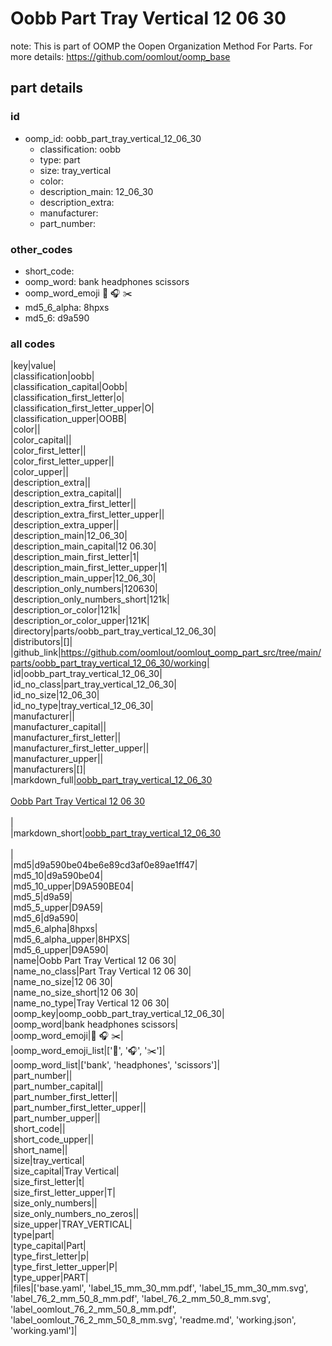 # Oobb Part Tray Vertical 12 06 30  

note: This is part of OOMP the Oopen Organization Method For Parts. For more details: https://github.com/oomlout/oomp_base

##  part details





### id
* oomp_id: oobb_part_tray_vertical_12_06_30
  * classification: oobb
  * type: part
  * size: tray_vertical
  * color: 
  * description_main: 12_06_30
  * description_extra: 
  * manufacturer: 
  * part_number: 

### other_codes
* short_code: 
* oomp_word: bank headphones scissors
* oomp_word_emoji :bank: :headphones: :scissors:
* md5_6_alpha: 8hpxs
* md5_6: d9a590

### all codes 
|key|value|  
|classification|oobb|  
|classification_capital|Oobb|  
|classification_first_letter|o|  
|classification_first_letter_upper|O|  
|classification_upper|OOBB|  
|color||  
|color_capital||  
|color_first_letter||  
|color_first_letter_upper||  
|color_upper||  
|description_extra||  
|description_extra_capital||  
|description_extra_first_letter||  
|description_extra_first_letter_upper||  
|description_extra_upper||  
|description_main|12_06_30|  
|description_main_capital|12 06.30|  
|description_main_first_letter|1|  
|description_main_first_letter_upper|1|  
|description_main_upper|12_06_30|  
|description_only_numbers|120630|  
|description_only_numbers_short|121k|  
|description_or_color|121k|  
|description_or_color_upper|121K|  
|directory|parts/oobb_part_tray_vertical_12_06_30|  
|distributors|[]|  
|github_link|https://github.com/oomlout/oomlout_oomp_part_src/tree/main/parts/oobb_part_tray_vertical_12_06_30/working|  
|id|oobb_part_tray_vertical_12_06_30|  
|id_no_class|part_tray_vertical_12_06_30|  
|id_no_size|12_06_30|  
|id_no_type|tray_vertical_12_06_30|  
|manufacturer||  
|manufacturer_capital||  
|manufacturer_first_letter||  
|manufacturer_first_letter_upper||  
|manufacturer_upper||  
|manufacturers|[]|  
|markdown_full|[oobb_part_tray_vertical_12_06_30](https://github.com/oomlout/oomlout_oomp_part_src/tree/main/parts/oobb_part_tray_vertical_12_06_30/working)<br>[](https://github.com/oomlout/oomlout_oomp_part_src/tree/main/parts/oobb_part_tray_vertical_12_06_30/working)<br>[Oobb Part Tray Vertical 12 06 30](https://github.com/oomlout/oomlout_oomp_part_src/tree/main/parts/oobb_part_tray_vertical_12_06_30/working)<br><br>|  
|markdown_short|[oobb_part_tray_vertical_12_06_30](https://github.com/oomlout/oomlout_oomp_part_src/tree/main/parts/oobb_part_tray_vertical_12_06_30/working)<br><br>|  
|md5|d9a590be04be6e89cd3af0e89ae1ff47|  
|md5_10|d9a590be04|  
|md5_10_upper|D9A590BE04|  
|md5_5|d9a59|  
|md5_5_upper|D9A59|  
|md5_6|d9a590|  
|md5_6_alpha|8hpxs|  
|md5_6_alpha_upper|8HPXS|  
|md5_6_upper|D9A590|  
|name|Oobb Part Tray Vertical 12 06 30|  
|name_no_class|Part Tray Vertical 12 06 30|  
|name_no_size|12 06 30|  
|name_no_size_short|12 06 30|  
|name_no_type|Tray Vertical 12 06 30|  
|oomp_key|oomp_oobb_part_tray_vertical_12_06_30|  
|oomp_word|bank headphones scissors|  
|oomp_word_emoji|:bank: :headphones: :scissors:|  
|oomp_word_emoji_list|[':bank:', ':headphones:', ':scissors:']|  
|oomp_word_list|['bank', 'headphones', 'scissors']|  
|part_number||  
|part_number_capital||  
|part_number_first_letter||  
|part_number_first_letter_upper||  
|part_number_upper||  
|short_code||  
|short_code_upper||  
|short_name||  
|size|tray_vertical|  
|size_capital|Tray Vertical|  
|size_first_letter|t|  
|size_first_letter_upper|T|  
|size_only_numbers||  
|size_only_numbers_no_zeros||  
|size_upper|TRAY_VERTICAL|  
|type|part|  
|type_capital|Part|  
|type_first_letter|p|  
|type_first_letter_upper|P|  
|type_upper|PART|  
|files|['base.yaml', 'label_15_mm_30_mm.pdf', 'label_15_mm_30_mm.svg', 'label_76_2_mm_50_8_mm.pdf', 'label_76_2_mm_50_8_mm.svg', 'label_oomlout_76_2_mm_50_8_mm.pdf', 'label_oomlout_76_2_mm_50_8_mm.svg', 'readme.md', 'working.json', 'working.yaml']|  
